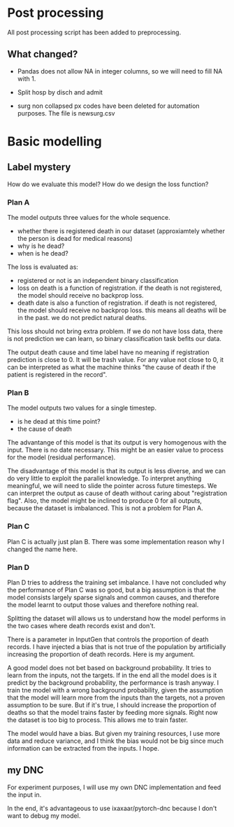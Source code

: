 # Post processing 
All post processing script has been added to preprocessing.

## What changed?
* Pandas does not allow NA in integer columns, so we will need to fill NA with 1.

* Split hosp by disch and admit

* surg non collapsed px codes have been deleted for automation purposes. The file is newsurg.csv

# Basic modelling
## Label mystery
How do we evaluate this model? How do we design the loss function?
### Plan A
The model outputs three values for the whole sequence.

* whether there is registered death in our dataset (approxiamtely whether the person is dead for medical reasons)
* why is he dead?
* when is he dead?

The loss is evaluated as:
* registered or not is an independent binary classification
* loss on death is a function of registration. if the death is not registered, the model should receive no backprop loss.
* death date is also a function of registration. if death is not registered, the model should receive no backprop loss. this means all deaths will be in the past. we do not predict natural deaths.

This loss should not bring extra problem. If we do not have loss data, there is not prediction we can learn, so binary classification task befits our data.

The output death cause and time label have no meaning if registration prediction is close to 0. It will be trash value. For any value not close to 0, it can be interpreted as what the machine thinks "the cause of death if the patient is registered in the record".

### Plan B
The model outputs two values for a single timestep.

* is he dead at this time point?
* the cause of death

The advantange of this model is that its output is very homogenous with the input. There is no date necessary. This might be an easier value to process for the model (residual performance).

The disadvantage of this model is that its output is less diverse, and we can do very little to exploit the parallel knowledge. To interpret anything meaningful, we will need to slide the pointer across future timesteps. We can interpret the output as cause of death without caring about "registration flag". Also, the model might be inclined to produce 0 for all outputs, because the dataset is imbalanced. This is not a problem for Plan A.

### Plan C
Plan C is actually just plan B. There was some implementation reason why I changed the name here.

### Plan D
Plan D tries to address the training set imbalance. I have not concluded why the performance of Plan C was so good, but
a big assumption is that the model consists largely sparse signals and common causes, and therefore the model
learnt to output those values and therefore nothing real.

Splitting the dataset will allows us to understand how the model performs in the two cases where death records exist and
don't.

There is a parameter in InputGen that controls the proportion of death records. I have injected a bias that is not true
of the population by artificially increasing the proportion of death records. Here is my argument.

A good model does not bet based on background probability. It tries to learn from the inputs, not the targets.
If in the end all the model does is it predict by the background probability,
the performance is trash anyway. I train tne model with a wrong background probability,
given the assumption that the model will learn more from the inputs than the targets,
not a proven assumption to be sure. But if it's true, I should increase the proportion of deaths so that the model
trains faster by feeding more signals. Right now the dataset is too big to process. This allows me to train faster.

The model would have a bias. But given my training resources, I use more data and reduce variance, and I think the
bias would not be big since much information can be extracted from the inputs. I hope.

## my DNC
For experiment purposes, I will use my own DNC implementation and feed the input in.

In the end, it's advantageous to use ixaxaar/pytorch-dnc because I don't want to debug my model.
